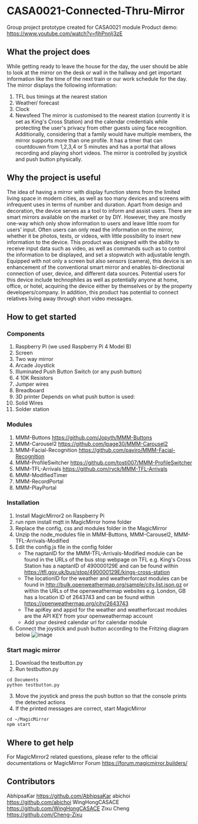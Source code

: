 # CASA0021-Connected-Thru-Mirror
Group project prototype created for CASA0021 module
Product demo: https://www.youtube.com/watch?v=fjhPnnlj3zE

## What the project does
While getting ready to leave the house for the day, the user should be able to look at the mirror on the desk or wall in the hallway and get important information like the time of the next train or our work schedule for the day. The mirror displays the following information:
1. TFL bus timings at the nearest station
2. Weather/ forecast
3. Clock
4. Newsfeed
The mirror is customised to the nearest station (currently it is set as King's Cross Station) and the calendar credentials while protecting the user's privacy from other guests using face recognition. Additionally, considering that a family would have multiple members, the mirror supports more than one profile. It has a timer that can countdouwn from 1,2,3,4 or 5 minutes and has a portal that allows recording and playing short videos.
The mirror is controlled by joystick and push button physically.

## Why the project is useful
The idea of having a mirror with display function stems from the limited living space in modern cities, as well as too many devices and screens with infrequent uses in terms of number and duration. Apart from design and decoration, the device serves as a tool to inform and assist users. There are smart mirrors available on the market or by DIY. However, they are mostly one-way which only show information to users and leave little room for users’ input. Often users can only read the information on the mirror, whether it be photos, texts, or videos, with little possibility to insert new information to the device. This product was designed with the ability to receive input data such as video,  as well as commands such as to control the information to be displayed, and set a stopwatch with adjustable length. Equipped with not only a screen but also sensors (camera), this device is an enhancement of the conventional smart mirror and enables bi-directional connection of user, device, and different data sources.
Potential users for this device include technophiles as well as potentially anyone at home, office, or hotel, acquiring the device either by themselves or by the property developers/company. In addition, this product has potential to connect relatives living away through short video messages.

## How to get started
### Components
1.	Raspberry Pi (we used Raspberry Pi 4 Model B)
2.	Screen
3.	Two way mirror
4.	Arcade Joystick
5.	Illuminated Push Button Switch (or any push button)
6.	4 10K Resistors
7.	Jumper wires
8.	Breadboard
9.	3D printer
Depends on what push button is used:
10.	Solid Wires 
11.	Solder station

### Modules
1. MMM-Buttons https://github.com/Jopyth/MMM-Buttons
2. MMM-Carousel2 https://github.com/lpage30/MMM-Carousel2
3. MMM-Facial-Recognition https://github.com/paviro/MMM-Facial-Recognition
4. MMM-ProfileSwitcher https://github.com/tosti007/MMM-ProfileSwitcher
5. MMM-TFL-Arrivals https://github.com/ryck/MMM-TFL-Arrivals
6. MMM-ModifiedTimer
7. MMM-RecordPortal
8. MMM-PlayPortal

### Installation
1.	Install MagicMirror2 on Raspberry Pi
2.	run npm install mqtt in MagicMirror home folder
3.	Replace the config, css and modules folder in the MagicMirror
4.	Unzip the node_modules file in MMM-Buttons, MMM-Carousel2, MMM-TFL-Arrivals-Modified
5.	Edit the config.js file in the config folder
    - The naptanID for the MMM-TFL-Arrivals-Modified module can be found in the URLs of the bus stop webpage on TFL
      e.g. King's Cross Station has a naptanID of 490000129E and can be found within https://tfl.gov.uk/bus/stop/490000129E/kings-cross-station
    - The locationID for the weather and weatherforcast modules can be found in http://bulk.openweathermap.org/sample/city.list.json.gz or within the URLs of the openweathermap websites
      e.g. London, GB has a location ID of 2643743 and can be found within https://openweathermap.org/city/2643743
    - The apiKey and appid for the weather and weatherforcast modules are the API KEY from your openweathermap account
    - Add your desired calendar url for calendar module
6.	Connect the joystick and push button according to the Fritzing diagram below
![image](https://user-images.githubusercontent.com/91946874/162678989-142e8520-79f8-46b2-b3c0-a993aa8688f8.png)

### Start magic mirror
1. Download the testbutton.py
2. Run testbutton.py
```
cd Documents
python testbutton.py
```
3. Move the joystick and press the push button so that the console prints the detected actions
4. If the printed messages are correct, start MagicMirror
```
cd ~/MagicMirror
npm start
```

## Where to get help
For MagicMirror2 related questions, please refer to the official documentations or MagicMirror Forum https://forum.magicmirror.builders/

## Contributors
AbhipsaKar https://github.com/AbhipsaKar
abichoi https://github.com/abichoi
WingHongCASACE https://github.com/WingHongCASACE
Zixu Cheng https://github.com/Cheng-Zixu
